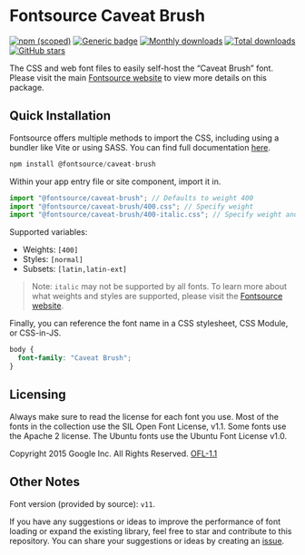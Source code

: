 # Fontsource Caveat Brush

[![npm (scoped)](https://img.shields.io/npm/v/@fontsource/caveat-brush?color=brightgreen)](https://www.npmjs.com/package/@fontsource/caveat-brush) [![Generic badge](https://img.shields.io/badge/fontsource-passing-brightgreen)](https://github.com/fontsource/fontsource) [![Monthly downloads](https://badgen.net/npm/dm/@fontsource/caveat-brush)](https://github.com/fontsource/fontsource) [![Total downloads](https://badgen.net/npm/dt/@fontsource/caveat-brush)](https://github.com/fontsource/fontsource) [![GitHub stars](https://img.shields.io/github/stars/fontsource/fontsource.svg?style=social&label=Star)](https://github.com/fontsource/fontsource/stargazers)

The CSS and web font files to easily self-host the “Caveat Brush” font. Please visit the main [Fontsource website](https://fontsource.org/fonts/caveat-brush) to view more details on this package.

## Quick Installation

Fontsource offers multiple methods to import the CSS, including using a bundler like Vite or using SASS. You can find full documentation [here](https://fontsource.org/docs/getting-started/introduction).

```javascript
npm install @fontsource/caveat-brush
```

Within your app entry file or site component, import it in.

```javascript
import "@fontsource/caveat-brush"; // Defaults to weight 400
import "@fontsource/caveat-brush/400.css"; // Specify weight
import "@fontsource/caveat-brush/400-italic.css"; // Specify weight and style
```

Supported variables:
- Weights: `[400]`
- Styles: `[normal]`
- Subsets: `[latin,latin-ext]`

> Note: `italic` may not be supported by all fonts. To learn more about what weights and styles are supported, please visit the [Fontsource website](https://fontsource.org/fonts/caveat-brush).

Finally, you can reference the font name in a CSS stylesheet, CSS Module, or CSS-in-JS.

```css
body {
  font-family: "Caveat Brush";
}
```

## Licensing
Always make sure to read the license for each font you use. Most of the fonts in the collection use the SIL Open Font License, v1.1. Some fonts use the Apache 2 license. The Ubuntu fonts use the Ubuntu Font License v1.0.

Copyright 2015 Google Inc. All Rights Reserved.
[OFL-1.1](https://openfontlicense.org)

## Other Notes
Font version (provided by source): `v11`.

If you have any suggestions or ideas to improve the performance of font loading or expand the existing library, feel free to star and contribute to this repository. You can share your suggestions or ideas by creating an [issue](https://github.com/fontsource/fontsource/issues).